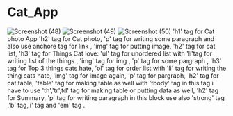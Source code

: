 # Cat_App
![Screenshot (48)](https://github.com/Bhumikakri/Cat_App/assets/128302166/c055b142-e7bb-454d-acf4-341c4cf11360)
![Screenshot (49)](https://github.com/Bhumikakri/Cat_App/assets/128302166/f9687926-1ff1-4495-890a-c9ab2e4eda8d)
![Screenshot (50)](https://github.com/Bhumikakri/Cat_App/assets/128302166/7dfbf8a0-ca7d-40e6-93ed-1ba2ad133f70)
'h1' tag for Cat photo App
'h2' tag for Cat photo,
'p' tag for writing some paragraph and also use anchore tag for link ,
'img' tag for putting image,
'h2' tag for cat list,
'h3' tag for Things Cat love:
'ul' tag for unordered list with 'li'tag for writing list of the things ,
'img' tag for img ,
'p' tag for some pargraph ,
'h3' tag for Top 3 things cats hate,
'ol' tag for order list with 'li' tag for writing the thing cats hate,
'img' tag for image again,
'p' tag for pargraph,
'h2' tag for cat table,
'table' tag for making table as well
with 'tbody' tag in this tag i have to use 'th','tr',td' tag for making table or putting data as well,
'h2' tag for Summary,
'p' tag for writing paragraph in this block use also 'strong' tag ,'b' tag,'i' tag and 'em' tag .

